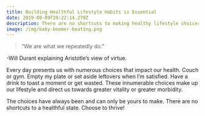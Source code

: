 ```yaml
---
title: Building Healthful Lifestyle Habits is Essential
date: 2019-08-09T19:22:14.278Z
description: There are no shortcuts to making healthy lifestyle choices
image: /img/baby-boomer-boating.png
---
```

> “We are what we repeatedly do.”

\-Will Durant explaining Aristotle’s view of virtue.



Every day presents us with numerous choices that impact our health.  Couch or gym.  Empty my plate or set aside leftovers when I’m satisfied.  Have a drink to toast a moment or get wasted.  These innumerable choices make up our lifestyle and direct us towards greater vitality or greater morbidity.



The choices have always been and can only be yours to make.  There are no shortcuts to a healthful state.  Choose to thrive!
